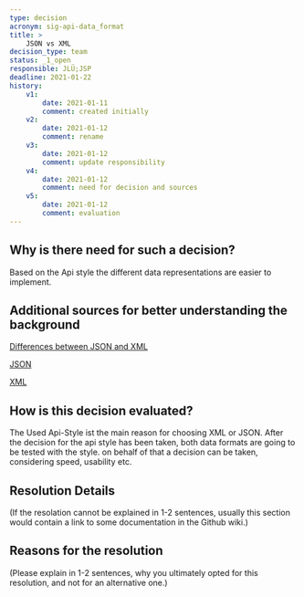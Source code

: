 ```yaml
---
type: decision
acronym: sig-api-data_format
title: >
    JSON vs XML
decision_type: team
status: _1_open
responsible: JLÜ;JSP
deadline: 2021-01-22
history:
    v1:
        date: 2021-01-11
        comment: created initially
    v2:
        date: 2021-01-12
        comment: rename
    v3:
        date: 2021-01-12
        comment: update responsibility
    v4:
        date: 2021-01-12
        comment: need for decision and sources
    v5:
        date: 2021-01-12
        comment: evaluation
---
```


## Why is there need for such a decision?

Based on the Api style the different data representations are easier to implement. 

## Additional sources for better understanding the background

[Differences between JSON and XML](https://rapidapi.com/blog/types-of-apis/)

[JSON](https://www.json.org/json-de.html)

[XML](https://wiki.selfhtml.org/wiki/XML)

## How is this decision evaluated?

The Used Api-Style ist the main reason for choosing XML or JSON. After the decision for the api style has been taken, both data formats
are going to be tested with the style. on behalf of that a decision can be taken, considering speed, usability etc.


 
## Resolution Details

(If the resolation cannot be explained in 1-2 sentences, usually this section would contain a link to some
documentation in the Github wiki.)


## Reasons for the resolution

(Please explain in 1-2 sentences, why you ultimately opted for this resolution, and not for an alternative one.)

